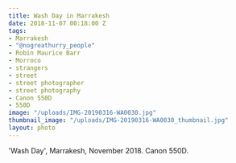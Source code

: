 ```yaml
---
title: Wash Day in Marrakesh
date: 2018-11-07 00:18:00 Z
tags:
- Marrakesh
- "@nogreathurry_people"
- Robin Maurice Barr
- Morroco
- strangers
- street
- street photographer
- street photography
- Canon 550D
- 550D
image: "/uploads/IMG-20190316-WA0030.jpg"
thumbnail_image: "/uploads/IMG-20190316-WA0030_thumbnail.jpg"
layout: photo
---
```


'Wash Day', Marrakesh, November 2018. Canon 550D.